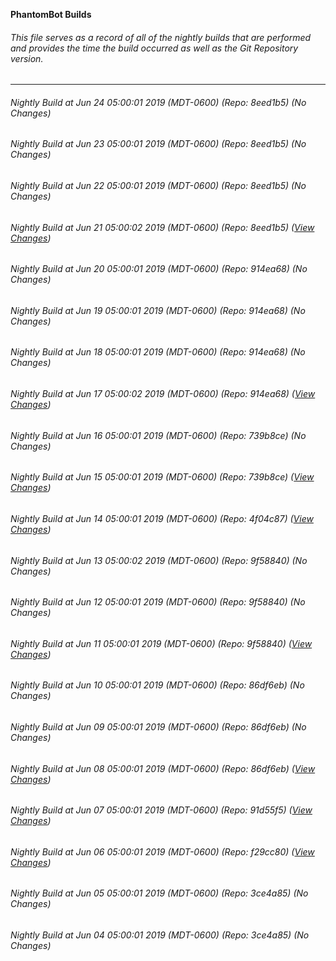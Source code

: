 **PhantomBot Builds**

###### This file serves as a record of all of the nightly builds that are performed and provides the time the build occurred as well as the Git Repository version.
-------------------------------------------------------------------------------------------------------------
###### Nightly Build at Jun 24 05:00:01 2019 (MDT-0600) (Repo: 8eed1b5) (No Changes)
###### Nightly Build at Jun 23 05:00:01 2019 (MDT-0600) (Repo: 8eed1b5) (No Changes)
###### Nightly Build at Jun 22 05:00:01 2019 (MDT-0600) (Repo: 8eed1b5) (No Changes)
###### Nightly Build at Jun 21 05:00:02 2019 (MDT-0600) (Repo: 8eed1b5) ([View Changes](https://github.com/PhantomBot/PhantomBot/compare/914ea68...8eed1b5))
###### Nightly Build at Jun 20 05:00:01 2019 (MDT-0600) (Repo: 914ea68) (No Changes)
###### Nightly Build at Jun 19 05:00:01 2019 (MDT-0600) (Repo: 914ea68) (No Changes)
###### Nightly Build at Jun 18 05:00:01 2019 (MDT-0600) (Repo: 914ea68) (No Changes)
###### Nightly Build at Jun 17 05:00:02 2019 (MDT-0600) (Repo: 914ea68) ([View Changes](https://github.com/PhantomBot/PhantomBot/compare/739b8ce...914ea68))
###### Nightly Build at Jun 16 05:00:01 2019 (MDT-0600) (Repo: 739b8ce) (No Changes)
###### Nightly Build at Jun 15 05:00:01 2019 (MDT-0600) (Repo: 739b8ce) ([View Changes](https://github.com/PhantomBot/PhantomBot/compare/4f04c87...739b8ce))
###### Nightly Build at Jun 14 05:00:01 2019 (MDT-0600) (Repo: 4f04c87) ([View Changes](https://github.com/PhantomBot/PhantomBot/compare/9f58840...4f04c87))
###### Nightly Build at Jun 13 05:00:02 2019 (MDT-0600) (Repo: 9f58840) (No Changes)
###### Nightly Build at Jun 12 05:00:01 2019 (MDT-0600) (Repo: 9f58840) (No Changes)
###### Nightly Build at Jun 11 05:00:01 2019 (MDT-0600) (Repo: 9f58840) ([View Changes](https://github.com/PhantomBot/PhantomBot/compare/86df6eb...9f58840))
###### Nightly Build at Jun 10 05:00:01 2019 (MDT-0600) (Repo: 86df6eb) (No Changes)
###### Nightly Build at Jun 09 05:00:01 2019 (MDT-0600) (Repo: 86df6eb) (No Changes)
###### Nightly Build at Jun 08 05:00:01 2019 (MDT-0600) (Repo: 86df6eb) ([View Changes](https://github.com/PhantomBot/PhantomBot/compare/91d55f5...86df6eb))
###### Nightly Build at Jun 07 05:00:01 2019 (MDT-0600) (Repo: 91d55f5) ([View Changes](https://github.com/PhantomBot/PhantomBot/compare/f29cc80...91d55f5))
###### Nightly Build at Jun 06 05:00:01 2019 (MDT-0600) (Repo: f29cc80) ([View Changes](https://github.com/PhantomBot/PhantomBot/compare/3ce4a85...f29cc80))
###### Nightly Build at Jun 05 05:00:01 2019 (MDT-0600) (Repo: 3ce4a85) (No Changes)
###### Nightly Build at Jun 04 05:00:01 2019 (MDT-0600) (Repo: 3ce4a85) (No Changes)
